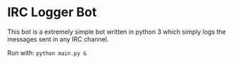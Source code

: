 IRC Logger Bot
==============

This bot is a extremely simple bot written in python 3 which 
simply logs the messages sent in any IRC channel.

Run with: `python main.py &`
